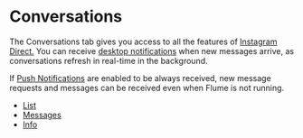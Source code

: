 # Conversations

The Conversations tab gives you access to all the features of [Instagram Direct.](https://help.instagram.com/400205900081854) You can receive [desktop notifications](../../preferences/notifications.md) when new messages arrive, as conversations refresh in real-time in the background.

If [Push Notifications](../../preferences/notifications.md) are enabled to be always received, new message requests and messages can be received even when Flume is not running.

* [List](list.md)
* [Messages](messages.md)
* [Info](info.md)

